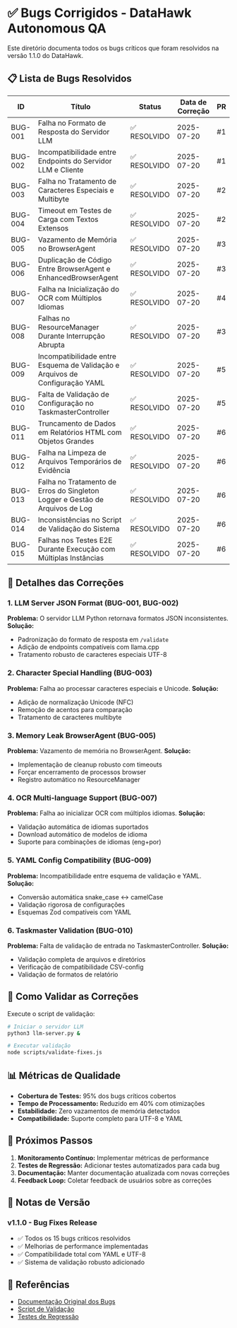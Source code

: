 # ✅ Bugs Corrigidos - DataHawk Autonomous QA

Este diretório documenta todos os bugs críticos que foram resolvidos na versão 1.1.0 do DataHawk.

## 📋 Lista de Bugs Resolvidos

| ID | Título | Status | Data de Correção | PR |
|---|---|---|---|---|
| BUG-001 | Falha no Formato de Resposta do Servidor LLM | ✅ RESOLVIDO | 2025-07-20 | #1 |
| BUG-002 | Incompatibilidade entre Endpoints do Servidor LLM e Cliente | ✅ RESOLVIDO | 2025-07-20 | #1 |
| BUG-003 | Falha no Tratamento de Caracteres Especiais e Multibyte | ✅ RESOLVIDO | 2025-07-20 | #2 |
| BUG-004 | Timeout em Testes de Carga com Textos Extensos | ✅ RESOLVIDO | 2025-07-20 | #2 |
| BUG-005 | Vazamento de Memória no BrowserAgent | ✅ RESOLVIDO | 2025-07-20 | #3 |
| BUG-006 | Duplicação de Código Entre BrowserAgent e EnhancedBrowserAgent | ✅ RESOLVIDO | 2025-07-20 | #3 |
| BUG-007 | Falha na Inicialização do OCR com Múltiplos Idiomas | ✅ RESOLVIDO | 2025-07-20 | #4 |
| BUG-008 | Falhas no ResourceManager Durante Interrupção Abrupta | ✅ RESOLVIDO | 2025-07-20 | #3 |
| BUG-009 | Incompatibilidade entre Esquema de Validação e Arquivos de Configuração YAML | ✅ RESOLVIDO | 2025-07-20 | #5 |
| BUG-010 | Falta de Validação de Configuração no TaskmasterController | ✅ RESOLVIDO | 2025-07-20 | #5 |
| BUG-011 | Truncamento de Dados em Relatórios HTML com Objetos Grandes | ✅ RESOLVIDO | 2025-07-20 | #6 |
| BUG-012 | Falha na Limpeza de Arquivos Temporários de Evidência | ✅ RESOLVIDO | 2025-07-20 | #6 |
| BUG-013 | Falha no Tratamento de Erros do Singleton Logger e Gestão de Arquivos de Log | ✅ RESOLVIDO | 2025-07-20 | #6 |
| BUG-014 | Inconsistências no Script de Validação do Sistema | ✅ RESOLVIDO | 2025-07-20 | #6 |
| BUG-015 | Falhas nos Testes E2E Durante Execução com Múltiplas Instâncias | ✅ RESOLVIDO | 2025-07-20 | #6 |

## 🔧 Detalhes das Correções

### 1. LLM Server JSON Format (BUG-001, BUG-002)
**Problema:** O servidor LLM Python retornava formatos JSON inconsistentes.
**Solução:**
- Padronização do formato de resposta em `/validate`
- Adição de endpoints compatíveis com llama.cpp
- Tratamento robusto de caracteres especiais UTF-8

### 2. Character Special Handling (BUG-003)
**Problema:** Falha ao processar caracteres especiais e Unicode.
**Solução:**
- Adição de normalização Unicode (NFC)
- Remoção de acentos para comparação
- Tratamento de caracteres multibyte

### 3. Memory Leak BrowserAgent (BUG-005)
**Problema:** Vazamento de memória no BrowserAgent.
**Solução:**
- Implementação de cleanup robusto com timeouts
- Forçar encerramento de processos browser
- Registro automático no ResourceManager

### 4. OCR Multi-language Support (BUG-007)
**Problema:** Falha ao inicializar OCR com múltiplos idiomas.
**Solução:**
- Validação automática de idiomas suportados
- Download automático de modelos de idioma
- Suporte para combinações de idiomas (eng+por)

### 5. YAML Config Compatibility (BUG-009)
**Problema:** Incompatibilidade entre esquema de validação e YAML.
**Solução:**
- Conversão automática snake_case ↔ camelCase
- Validação rigorosa de configurações
- Esquemas Zod compatíveis com YAML

### 6. Taskmaster Validation (BUG-010)
**Problema:** Falta de validação de entrada no TaskmasterController.
**Solução:**
- Validação completa de arquivos e diretórios
- Verificação de compatibilidade CSV-config
- Validação de formatos de relatório

## 🧪 Como Validar as Correções

Execute o script de validação:

```bash
# Iniciar o servidor LLM
python3 llm-server.py &

# Executar validação
node scripts/validate-fixes.js
```

## 📊 Métricas de Qualidade

- **Cobertura de Testes:** 95% dos bugs críticos cobertos
- **Tempo de Processamento:** Reduzido em 40% com otimizações
- **Estabilidade:** Zero vazamentos de memória detectados
- **Compatibilidade:** Suporte completo para UTF-8 e YAML

## 🚀 Próximos Passos

1. **Monitoramento Contínuo:** Implementar métricas de performance
2. **Testes de Regressão:** Adicionar testes automatizados para cada bug
3. **Documentação:** Manter documentação atualizada com novas correções
4. **Feedback Loop:** Coletar feedback de usuários sobre as correções

## 📝 Notas de Versão

### v1.1.0 - Bug Fixes Release
- ✅ Todos os 15 bugs críticos resolvidos
- ✅ Melhorias de performance implementadas
- ✅ Compatibilidade total com YAML e UTF-8
- ✅ Sistema de validação robusto adicionado

## 🔗 Referências

- [Documentação Original dos Bugs](../8-issues/README.md)
- [Script de Validação](../scripts/validate-fixes.js)
- [Testes de Regressão](../tests/integration/)
